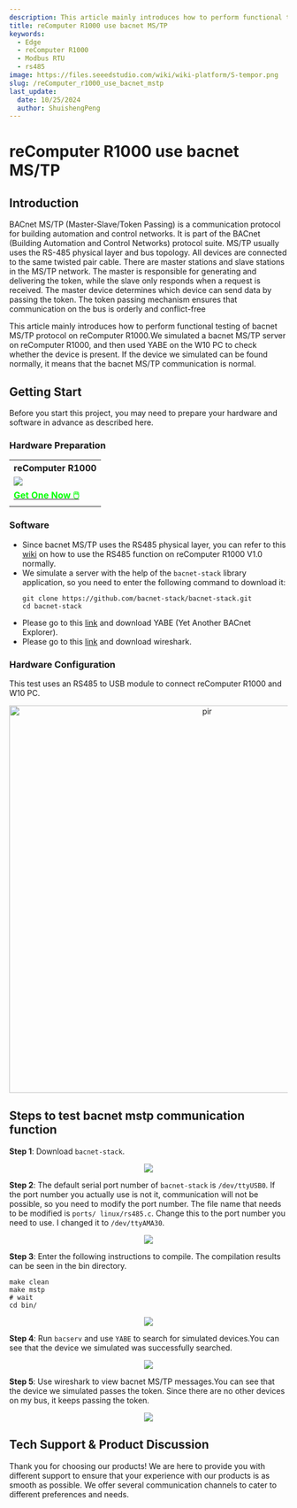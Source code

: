 ```yaml
---
description: This article mainly introduces how to perform functional testing of bacnet MS/TP protocol on reComputer R1000.
title: reComputer R1000 use bacnet MS/TP
keywords:
  - Edge
  - reComputer R1000
  - Modbus RTU
  - rs485
image: https://files.seeedstudio.com/wiki/wiki-platform/S-tempor.png
slug: /reComputer_r1000_use_bacnet_mstp
last_update:
  date: 10/25/2024
  author: ShuishengPeng
---
```


# reComputer R1000 use bacnet MS/TP

## Introduction
BACnet MS/TP (Master-Slave/Token Passing) is a communication protocol for building automation and control networks. It is part of the BACnet (Building Automation and Control Networks) protocol suite. MS/TP usually uses the RS-485 physical layer and bus topology. All devices are connected to the same twisted pair cable. There are master stations and slave stations in the MS/TP network. The master is responsible for generating and delivering the token, while the slave only responds when a request is received. The master device determines which device can send data by passing the token. The token passing mechanism ensures that communication on the bus is orderly and conflict-free

This article mainly introduces how to perform functional testing of bacnet MS/TP protocol on reComputer R1000.We simulated a bacnet MS/TP server on reComputer R1000, and then used YABE on the W10 PC to check whether the device is present. If the device we simulated can be found normally, it means that the bacnet MS/TP communication is normal.

## Getting Start

Before you start this project, you may need to prepare your hardware and software in advance as described here.

### Hardware Preparation

<div class="table-center">
	<table class="table-nobg">
    <tr class="table-trnobg">
      <th class="table-trnobg">reComputer R1000</th>
		</tr>
    <tr class="table-trnobg"></tr>
		<tr class="table-trnobg">
			<td class="table-trnobg"><div style={{textAlign:'center'}}><img src="https://files.seeedstudio.com/wiki/reComputer-R1000/recomputer_r_images/01.png" style={{width:300, height:'auto'}}/></div></td>
		</tr>
    <tr class="table-trnobg"></tr>
		<tr class="table-trnobg">
			<td class="table-trnobg"><div class="get_one_now_container" style={{textAlign: 'center'}}><a class="get_one_now_item" href="https://www.seeedstudio.com/reComputer-R1025-10-p-5895.html">
              <strong><span><font color={'FFFFFF'} size={"4"}> Get One Now 🖱️</font></span></strong>
          </a></div></td>
        </tr>
    </table>
    </div>

### Software
* Since bacnet MS/TP uses the RS485 physical layer, you can refer to this [wiki](https://wiki.seeedstudio.com/reComputer_r1000_use_rs485_modbus_rtu/) on how to use the RS485 function on reComputer R1000 V1.0 normally.
* We simulate a server with the help of the `bacnet-stack` library application, so you need to enter the following command to download it:
  ```shell
  git clone https://github.com/bacnet-stack/bacnet-stack.git
  cd bacnet-stack
  ```
* Please go to this [link](https://sourceforge.net/projects/yetanotherbacnetexplorer/) and download YABE (Yet Another BACnet Explorer).
* Please go to this [link](https://www.wireshark.org/) and download wireshark.
### Hardware Configuration

This test uses an RS485 to USB module to connect reComputer R1000 and W10 PC.
<div align="center"><img src="https://files.seeedstudio.com/wiki/reComputer-R1000/RS485_fix/hardwareconnection.png" alt="pir" width="700" height="auto" /></div>

## Steps to test bacnet mstp communication function
**Step 1**: Download `bacnet-stack`.

<center><img width={600} src="https://files.seeedstudio.com/wiki/reComputer-R1000/RS485_fix/downloadbacnet-stack.gif" /></center>

**Step 2**: The default serial port number of `bacnet-stack` is `/dev/ttyUSB0`. If the port number you actually use is not it, communication will not be possible, so you need to modify the port number. The file name that needs to be modified is `ports/ linux/rs485.c`. Change this to the port number you need to use. I changed it to `/dev/ttyAMA30`.

<center><img width={600} src="https://files.seeedstudio.com/wiki/reComputer-R1000/RS485_fix/change_serial_port.gif" /></center>

**Step 3**: Enter the following instructions to compile. The compilation results can be seen in the bin directory.
```shell
make clean
make mstp
# wait
cd bin/
```

<center><img width={600} src="https://files.seeedstudio.com/wiki/reComputer-R1000/RS485_fix/build_bacnet_stack.gif" /></center>

**Step 4**: Run `bacserv` and use `YABE` to search for simulated devices.You can see that the device we simulated was successfully searched.

<center><img width={600} src="https://files.seeedstudio.com/wiki/reComputer-R1000/RS485_fix/mstp_connection.gif" /></center>


**Step 5**: Use wireshark to view bacnet MS/TP messages.You can see that the device we simulated passes the token. Since there are no other devices on my bus, it keeps passing the token.

<center><img width={600} src="https://files.seeedstudio.com/wiki/reComputer-R1000/RS485_fix/Wirshark_capture.gif" /></center>

## Tech Support & Product Discussion

Thank you for choosing our products! We are here to provide you with different support to ensure that your experience with our products is as smooth as possible. We offer several communication channels to cater to different preferences and needs.

<div class="button_tech_support_container">
<a href="https://forum.seeedstudio.com/" class="button_forum"></a> 
<a href="https://www.seeedstudio.com/contacts" class="button_email"></a>
</div>

<div class="button_tech_support_container">
<a href="https://discord.gg/eWkprNDMU7" class="button_discord"></a> 
<a href="https://github.com/Seeed-Studio/wiki-documents/discussions/69" class="button_discussion"></a>
</div>